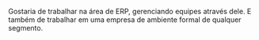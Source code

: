 Gostaria de trabalhar na área de ERP, gerenciando equipes através dele.
E também de trabalhar em uma empresa de ambiente formal de qualquer segmento.
